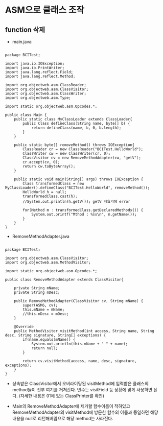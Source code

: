 ASM으로 클래스 조작
======
function 삭제
------
- main.java
<pre><code>
package BCITest;

import java.io.IOException;
import java.io.PrintWriter;
import java.lang.reflect.Field;
import java.lang.reflect.Method;

import org.objectweb.asm.ClassReader;
import org.objectweb.asm.ClassVisitor;
import org.objectweb.asm.ClassWriter;
import org.objectweb.asm.Type;

import static org.objectweb.asm.Opcodes.*;

public class Main {
	public static class MyClassLoader extends ClassLoader{
		public Class defineClass(String name, byte[] b) {
			return defineClass(name, b, 0, b.length);
		}
	}
	
	public static byte[] removeMethod() throws IOException{
		ClassReader cr = new ClassReader("BCITest.HelloWorld");
		ClassWriter cw = new ClassWriter(cr, 0);
		ClassVisitor cv = new RemoveMethodAdapter(cw, "getV");
		cr.accept(cv, 0);
		return cw.toByteArray();
	}

    public static void main(String[] args) throws IOException {
        Class transformedClass = new MyClassLoader().defineClass("BCITest.HelloWorld", removeMethod());
		HelloWorld h = null;
		transformedClass.cast(h);
		//System.out.println(h.getV()); getV 지웠기에 error
		
		for(Method m : transformedClass.getDeclaredMethods()) {
			System.out.printf("Mthod : %ss\n", m.getName());
		}
    }
}
</pre></code>

- RemoveMethodAdapter.java
<pre><code>
package BCITest;

import org.objectweb.asm.ClassVisitor;
import org.objectweb.asm.MethodVisitor;

import static org.objectweb.asm.Opcodes.*;

public class RemoveMethodAdapter extends ClassVisitor{
	
	private String mName;
	private String mDesc;
	
	public RemoveMethodAdapter(ClassVisitor cv, String mName) {
		super(ASM6, cv);
		this.mName = mName;
		//this.mDesc = mDesc;
	}

	@Override
	public MethodVisitor visitMethod(int access, String name, String desc, String signature, String[] exceptions) {
		if(name.equals(mName)) {
			System.out.println(this.mName + " " + name);
			return null;
		}
		
		return cv.visitMethod(access, name, desc, signature, exceptions);
	}
}
</pre></code>

- 상속받은 ClassVisitor에서 오버라이딩된 visitMethod에 입력받은 클래스의 method들이 전부 여기를 거쳐간다. 변수는 visitField 등 상황에 맞게 사용하면 된다. (자세한 내용은 01에 있는 ClassPrinter를 확인)

- Main의 RemoveMethodAdapter에 제거할 함수이름이 적혀있고 RemoveMethodAdapter의 visitMethod에 방문한 함수의 이름과 동일하면 해당 내용을 null로 리턴해버림으로 해당 method는 사라진다.